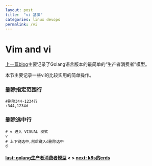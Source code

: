 ```yaml
---
layout: post
title:  "vi 基操"
categories: linux devops
permalink: /vi
---
```

# Vim and vi
[上一篇blog](https://minghuiyuan.github.io/myblog/contents/01-generator_consumer_model)主要记录了Golang语言版本的最简单的“生产者消费者”模型。

本节主要记录一些vi的比较实用的简单操作。

### 删除指定范围行
```
#删除344-1234行
:344,1234d
```

### 删除选中行
```
# v 进入 VISUAL 模式
v
# 上下键选中,然后键入d删除选中
d
```



#### [last: golang生产者消费者模型](https://minghuiyuan.github.io/myblog/contents/01-generator_consumer_model) < > [next: k8s的crds](https://minghuiyuan.github.io/myblog/contents/03-k8s_crds)